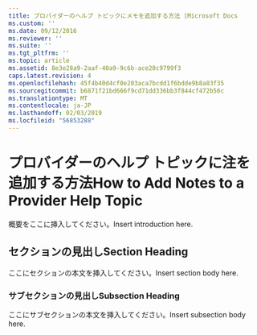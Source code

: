 ```yaml
---
title: プロバイダーのヘルプ トピックにメモを追加する方法 |Microsoft Docs
ms.custom: ''
ms.date: 09/12/2016
ms.reviewer: ''
ms.suite: ''
ms.tgt_pltfrm: ''
ms.topic: article
ms.assetid: 8e3e28a9-2aaf-40a9-9c6b-ace20c9799f3
caps.latest.revision: 4
ms.openlocfilehash: 45f4b40d4cf0e203aca7bcdd1f6bdde9b8a83f35
ms.sourcegitcommit: b6871f21bd666f9cd71dd336bb3f844cf472b56c
ms.translationtype: MT
ms.contentlocale: ja-JP
ms.lasthandoff: 02/03/2019
ms.locfileid: "56853288"
---
```

# <a name="how-to-add-notes-to-a-provider-help-topic"></a><span data-ttu-id="b46ab-102">プロバイダーのヘルプ トピックに注を追加する方法</span><span class="sxs-lookup"><span data-stu-id="b46ab-102">How to Add Notes to a Provider Help Topic</span></span>

<span data-ttu-id="b46ab-103">概要をここに挿入してください。</span><span class="sxs-lookup"><span data-stu-id="b46ab-103">Insert introduction here.</span></span>

## <a name="section-heading"></a><span data-ttu-id="b46ab-104">セクションの見出し</span><span class="sxs-lookup"><span data-stu-id="b46ab-104">Section Heading</span></span>

<span data-ttu-id="b46ab-105">ここにセクションの本文を挿入してください。</span><span class="sxs-lookup"><span data-stu-id="b46ab-105">Insert section body here.</span></span>

### <a name="subsection-heading"></a><span data-ttu-id="b46ab-106">サブセクションの見出し</span><span class="sxs-lookup"><span data-stu-id="b46ab-106">Subsection Heading</span></span>

<span data-ttu-id="b46ab-107">ここにサブセクションの本文を挿入してください。</span><span class="sxs-lookup"><span data-stu-id="b46ab-107">Insert subsection body here.</span></span>
